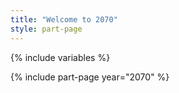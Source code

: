 ```yaml
---
title: "Welcome to 2070"
style: part-page
---
```


{% include variables %}

{% include part-page year="2070" %}

